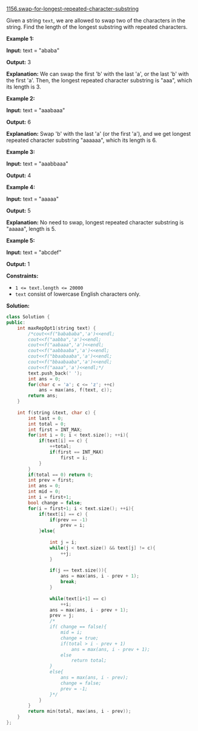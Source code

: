 [1156.swap-for-longest-repeated-character-substring](https://leetcode.com/problems/swap-for-longest-repeated-character-substring/)  

Given a string `text`, we are allowed to swap two of the characters in the string. Find the length of the longest substring with repeated characters.

**Example 1:**

  
**Input:** text = "ababa"
  
**Output:** 3
  
**Explanation:** We can swap the first 'b' with the last 'a', or the last 'b' with the first 'a'. Then, the longest repeated character substring is "aaa", which its length is 3.
  

**Example 2:**

  
**Input:** text = "aaabaaa"
  
**Output:** 6
  
**Explanation:** Swap 'b' with the last 'a' (or the first 'a'), and we get longest repeated character substring "aaaaaa", which its length is 6.
  

**Example 3:**

  
**Input:** text = "aaabbaaa"
  
**Output:** 4
  

**Example 4:**

  
**Input:** text = "aaaaa"
  
**Output:** 5
  
**Explanation:** No need to swap, longest repeated character substring is "aaaaa", length is 5.
  

**Example 5:**

  
**Input:** text = "abcdef"
  
**Output:** 1
  

**Constraints:**

*   `1 <= text.length <= 20000`
*   `text` consist of lowercase English characters only.  



**Solution:**  

```cpp
class Solution {
public:
    int maxRepOpt1(string text) {
        /*cout<<f("babababa",'a')<<endl;
        cout<<f("aabba",'a')<<endl;
        cout<<f("aabaaa",'a')<<endl;
        cout<<f("aabbaaba",'a')<<endl;
        cout<<f("bbaabaaba",'a')<<endl;
        cout<<f("bbaabaaba",'a')<<endl;
        cout<<f("aaaa",'a')<<endl;*/
        text.push_back(' ');
        int ans = 0;
        for(char c = 'a'; c <= 'z'; ++c)
            ans = max(ans, f(text, c));
        return ans;
    }
    
    int f(string &text, char c) {
        int last = 0;
        int total = 0;
        int first = INT_MAX;
        for(int i = 0; i < text.size(); ++i){
            if(text[i] == c) {
                ++total;
                if(first == INT_MAX)
                    first = i;
            }
        }
        if(total == 0) return 0;
        int prev = first;
        int ans = 0;
        int mid = 0;
        int i = first+1;
        bool change = false;
        for(i = first+1; i < text.size(); ++i){
            if(text[i] == c) {
                if(prev == -1)
                    prev = i;
            }else{
                
                int j = i;
                while(j < text.size() && text[j] != c){
                    ++j;
                }
                
                if(j == text.size()){
                    ans = max(ans, i - prev + 1);
                    break;
                }
                
                while(text[i+1] == c)
                    ++i;
                ans = max(ans, i - prev + 1);
                prev = j;
                /*
                if( change == false){
                    mid = i;
                    change = true;
                    if(total > i - prev + 1)
                        ans = max(ans, i - prev + 1);
                    else
                        return total;
                }
                else{
                    ans = max(ans, i - prev);
                    change = false;
                    prev = -1;
                }*/
            }
        }
        return min(total, max(ans, i - prev));
    }
};
```
      